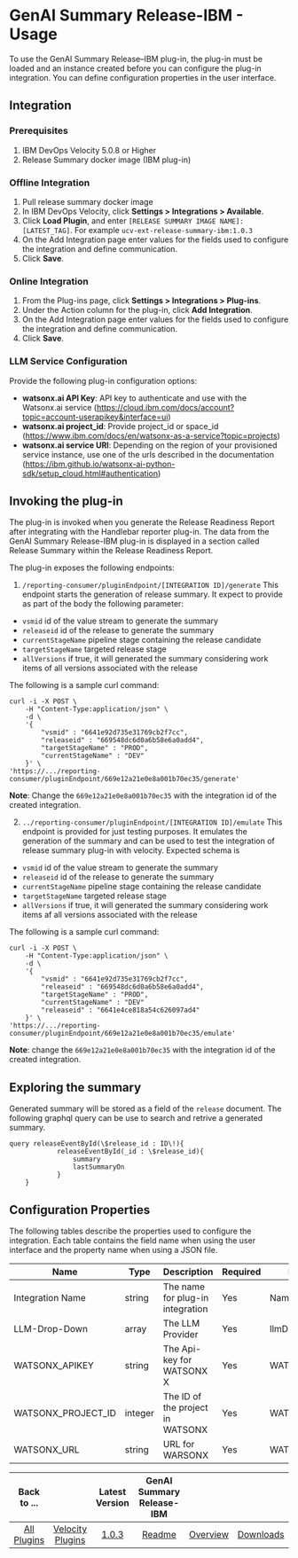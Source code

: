 # GenAI Summary Release-IBM - Usage

To use the GenAI Summary Release–IBM plug-in, the plug-in must be loaded and an instance created before you can configure the plug-in integration. You can define configuration properties in the user interface.

##  Integration

### Prerequisites
1. IBM DevOps Velocity 5.0.8 or Higher
2. Release Summary docker image (IBM plug-in)

### Offline Integration
1. Pull release summary docker image
2. In IBM DevOps Velocity, click **Settings > Integrations > Available**.
2. Click **Load Plugin**, and enter `[RELEASE SUMMARY IMAGE NAME]:[LATEST_TAG]`. For example `ucv-ext-release-summary-ibm:1.0.3`
3. On the Add Integration page enter values for the fields used to configure the integration and define communication.
4. Click **Save**.

### Online Integration

1. From the Plug-ins page, click **Settings > Integrations > Plug-ins**.
2. Under the Action column for the plug-in, click **Add Integration**.
3. On the Add Integration page enter values for the fields used to configure the integration and define communication.
4. Click **Save**.

### LLM Service Configuration
Provide the following plug-in configuration options:

- **watsonx.ai API Key**: API key to authenticate and use with the Watsonx.ai service (https://cloud.ibm.com/docs/account?topic=account-userapikey&interface=ui)
- **watsonx.ai project_id**: Provide project_id or space_id (https://www.ibm.com/docs/en/watsonx-as-a-service?topic=projects)
- **watsonx.ai service URI**: Depending on the region of your provisioned service instance, use one of the urls described in the documentation (https://ibm.github.io/watsonx-ai-python-sdk/setup_cloud.html#authentication)

## Invoking the plug-in

The plug-in is invoked when you generate the Release Readiness Report after integrating with the Handlebar reporter plug-in. The data from the GenAI Summary Release-IBM plug-in is displayed in a section called Release Summary within the Release Readiness Report.

The plug-in exposes the following endpoints:
1. `/reporting-consumer/pluginEndpoint/[INTEGRATION ID]/generate` This endpoint starts the generation of release summary. It expect to provide as part of the body the following parameter:
  - `vsmid` id of the value stream to generate the summary
  - `releaseid` id of the release to generate the summary
  - `currentStageName` pipeline stage containing the release candidate
  - `targetStageName` targeted release stage
  - `allVersions` if true, it will generated the summary considering work items of all versions associated with the release 
  
  The following is a sample curl command:

    curl -i -X POST \
        -H "Content-Type:application/json" \
        -d \
        '{
            "vsmid" : "6641e92d735e31769cb2f7cc",
            "releaseid" : "669548dc6d0a6b58e6a0add4",
            "targetStageName" : "PROD",
            "currentStageName" : "DEV"
        }' \
    'https://.../reporting-consumer/pluginEndpoint/669e12a21e0e8a001b70ec35/generate'
    
  
**Note**: Change the `669e12a21e0e8a001b70ec35` with the integration id of the created integration.

2. `../reporting-consumer/pluginEndpoint/[INTEGRATION ID]/emulate` This endpoint is provided for just testing purposes. It emulates the generation of the summary and can be used to test the integration of release summary plug-in with velocity. Expected schema is 
 - `vsmid` id of the value stream to generate the summary
  - `releaseid` id of the release to generate the summary
  - `currentStageName` pipeline stage containing the release candidate
  - `targetStageName` targeted release stage
  - `allVersions` if true, it will generated the summary considering work items af all versions associated with the release 
  
The following is a sample curl command:
    
    curl -i -X POST \
        -H "Content-Type:application/json" \
        -d \
        '{
            "vsmid" : "6641e92d735e31769cb2f7cc",
            "releaseid" : "669548dc6d0a6b58e6a0add4",
            "targetStageName" : "PROD",
            "currentStageName" : "DEV"
            "releaseid" : "6641e4ce818a54c626097ad4"
        }' \
    'https://.../reporting-consumer/pluginEndpoint/669e12a21e0e8a001b70ec35/emulate'

**Note**: change the `669e12a21e0e8a001b70ec35` with the integration id of the created integration.

## Exploring the summary
Generated summary will be stored as a field of the `release` document. The following graphql query can be use to search and retrive a generated summary.

    query releaseEventById(\$release_id : ID\!){
                releaseEventById(_id : \$release_id){
    				summary
    				lastSummaryOn
                }
        }

## Configuration Properties

The following tables describe the properties used to configure the integration. Each table contains the field name when using the user interface and the property name when using a JSON file.

|Name|	Type|	Description|	Required|	Property Name|
|----|----|----|----|----|
|Integration Name|	string|	The name for plug-in integration|	Yes	|Name|
|LLM-Drop-Down	|array	|The LLM Provider	|Yes	|llmDropdown|
|WATSONX_APIKEY	|string	|The Api-key for WATSONX X	|Yes	|WATSONX_APIKEY|
|WATSONX_PROJECT_ID|	integer	|The ID of the project in WATSONX	|Yes	|WATSONX_PROJECT_ID|
|WATSONX_URL	|string	|URL for WARSONX	|Yes	|WATSONX_URL|


|Back to ...||Latest Version|GenAI Summary Release-IBM|||
| :---: | :---: | :---: | :---: | :---: | :---: |
|[All Plugins](../../index.md)|[Velocity Plugins](../README.md)|[1.0.3](https://hub.docker.com/r/urbancode/ucv-ext-release-summary-ibm/tags)|[Readme](README.md)|[Overview](overview.md)|[Downloads](downloads.md)|